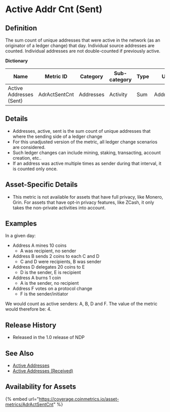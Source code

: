 # Active Addr Cnt (Sent)

## **Definition**

The sum count of unique addresses that were active in the network (as an originator of a ledger change) that day.   Individual source addresses are counted.  Individual addresses are not double-counted if previously active.&#x20;

**Dictionary**

| **Name**                | Metric ID     | **Category** | **Sub-category** | **Type** | **Unit**  | **Interval**  |
| ----------------------- | ------------- | ------------ | ---------------- | -------- | --------- | ------------- |
| Active Addresses (Sent) | AdrActSentCnt | Addresses    | Activity         | Sum      | Addresses | 1 day, 1 hour |

## **Details**

* Addresses, active, sent is the sum count of unique addresses that where the sending side of a ledger change
* For this unadjusted version of the metric, all ledger change scenarios are considered.
* Such ledger changes can include mining, staking, transacting, account creation, etc..
* If an address was active multiple times as sender during that interval, it is counted only once.

## **Asset-Specific Details**

* This metric is not available for assets that have full privacy, like Monero, Grin. For assets that have opt-in privacy features, like ZCash, it only takes the non-private activities into account.

## **Examples**

In a given day:

* Address A mines 10 coins
  * A was recipient, no sender
* Address B sends 2 coins to each C and D
  * C and D were recipients, B was sender
* Address D delegates 20 coins to E
  * D is the sender, E is recipient
* Address A burns 1 coin
  * A is the sender, no recipient
* Address F votes on a protocol change
  * F is the sender/initiator

We would count as active senders: A, B, D and F. The value of the metric would therefore be: 4.

## **Release History**

* Released in the 1.0 release of NDP

## **See Also**

* [Active Addresses](adractcnt.md)
* [Active Addresses (Received)](adractreccnt.md)

## Availability for Assets

{% embed url="https://coverage.coinmetrics.io/asset-metrics/AdrActSentCnt" %}
